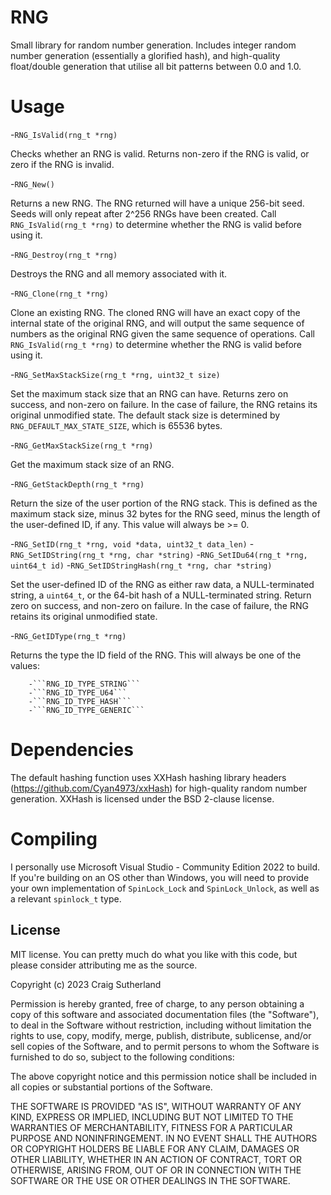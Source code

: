 RNG
===

Small library for random number generation. Includes integer random number generation (essentially a glorified hash), and high-quality float/double generation that utilise all bit patterns between 0.0 and 1.0.

Usage
=====

-```RNG_IsValid(rng_t *rng)```

Checks whether an RNG is valid. Returns non-zero if the RNG is valid, or zero if the RNG is invalid.

-```RNG_New()``` 

Returns a new RNG. The RNG returned will have a unique 256-bit seed. Seeds will only repeat after 2^256 RNGs have been created. Call ```RNG_IsValid(rng_t *rng)``` to determine whether the RNG is valid before using it.

-```RNG_Destroy(rng_t *rng)``` 

Destroys the RNG and all memory associated with it.

-```RNG_Clone(rng_t *rng)```

Clone an existing RNG. The cloned RNG will have an exact copy of the internal state of the original RNG, and will output the same sequence of numbers as the original RNG given the same sequence of operations. Call ```RNG_IsValid(rng_t *rng)``` to determine whether the RNG is valid before using it.

-```RNG_SetMaxStackSize(rng_t *rng, uint32_t size)```

Set the maximum stack size that an RNG can have. Returns zero on success, and non-zero on failure. In the case of failure, the RNG retains its original unmodified state. The default stack size is determined by ```RNG_DEFAULT_MAX_STATE_SIZE```, which is 65536 bytes.

-```RNG_GetMaxStackSize(rng_t *rng)```

Get the maximum stack size of an RNG.

-```RNG_GetStackDepth(rng_t *rng)```

Return the size of the user portion of the RNG stack. This is defined as the maximum stack size, minus 32 bytes for the RNG seed, minus the length of the user-defined ID, if any. This value will always be >= 0.

-```RNG_SetID(rng_t *rng, void *data, uint32_t data_len)```
-```RNG_SetIDString(rng_t *rng, char *string)```
-```RNG_SetIDu64(rng_t *rng, uint64_t id)```
-```RNG_SetIDStringHash(rng_t *rng, char *string)```

Set the user-defined ID of the RNG as either raw data, a NULL-terminated string, a ```uint64_t```, or the 64-bit hash of a NULL-terminated string. Return zero on success, and non-zero on failure. In the case of failure, the RNG retains its original unmodified state.

-```RNG_GetIDType(rng_t *rng)```

Returns the type the ID field of the RNG. This will always be one of the values:

        -```RNG_ID_TYPE_STRING```
        -```RNG_ID_TYPE_U64```
        -```RNG_ID_TYPE_HASH```
        -```RNG_ID_TYPE_GENERIC```


Dependencies
============

The default hashing function uses XXHash hashing library headers (https://github.com/Cyan4973/xxHash) for high-quality random number generation. XXHash is licensed under the BSD 2-clause license.

Compiling
=========

I personally use Microsoft Visual Studio - Community Edition 2022 to build. If you're building on an OS other than Windows, you will need to provide your own implementation of ```SpinLock_Lock``` and ```SpinLock_Unlock```, as well as a relevant ```spinlock_t``` type.

License
-------

MIT license. You can pretty much do what you like with this code, but please consider attributing me as the source.

Copyright (c) 2023 Craig Sutherland

Permission is hereby granted, free of charge, to any person obtaining a copy of this software and associated documentation files (the "Software"), to deal in the Software without restriction, including without limitation the rights to use, copy, modify, merge, publish, distribute, sublicense, and/or sell copies of the Software, and to permit persons to whom the Software is furnished to do so, subject to the following conditions:

The above copyright notice and this permission notice shall be included in all copies or substantial portions of the Software.

THE SOFTWARE IS PROVIDED "AS IS", WITHOUT WARRANTY OF ANY KIND, EXPRESS OR IMPLIED, INCLUDING BUT NOT LIMITED TO THE WARRANTIES OF MERCHANTABILITY, FITNESS FOR A PARTICULAR PURPOSE AND NONINFRINGEMENT. IN NO EVENT SHALL THE AUTHORS OR COPYRIGHT HOLDERS BE LIABLE FOR ANY CLAIM, DAMAGES OR OTHER LIABILITY, WHETHER IN AN ACTION OF CONTRACT, TORT OR OTHERWISE, ARISING FROM, OUT OF OR IN CONNECTION WITH THE SOFTWARE OR THE USE OR OTHER DEALINGS IN THE SOFTWARE.
